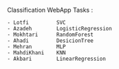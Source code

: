 Classification WebApp Tasks :

    - Lotfi         SVC
    - Azadeh        LogisticRegression
    - Mokhtari      RandomForest
    - Ahadi         DesicionTree
    - Mehran        MLP
    - MahdiKhani    KNN
    - Akbari        LinearRegression
    